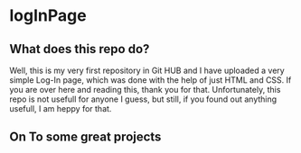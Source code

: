 # logInPage

## What does this repo do?

Well, this is my very first repository in Git HUB and I have uploaded a very simple Log-In page, which was done with the help of just HTML and CSS. 
If you are over here and reading this, thank you for that. Unfortunately, this repo is not usefull for anyone I guess, but still, if you found 
out anything usefull, I am heppy for that. 

## On To some great projects
